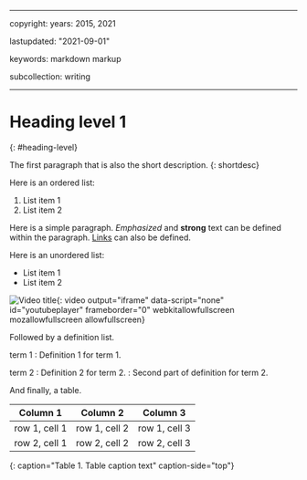  ---

copyright:
  years: 2015, 2021

lastupdated: "2021-09-01"

keywords: markdown markup

subcollection: writing

---

# Heading level 1
{: #heading-level}

The first paragraph that is also the short description.
{: shortdesc}

Here is an ordered list:

1. List item 1
2. List item 2

Here is a simple paragraph.  *Emphasized* and **strong** text can be defined within the paragraph.  [Links](https://markdown.sample.com/) can also be defined.

Here is an unordered list:

- List item 1
- List item 2

![Video title](https://www.youtube.com/embed/<video-ID>){: video output="iframe" data-script="none" id="youtubeplayer" frameborder="0" webkitallowfullscreen mozallowfullscreen allowfullscreen}

Followed by a definition list.

term 1
:   Definition 1 for term 1.

term 2
:   Definition 2 for term 2.
:   Second part of definition for term 2.

And finally, a table.

| Column 1 | Column 2 | Column 3 |
|----------|----------|----------|
| row 1, cell 1 | row 1, cell 2 | row 1, cell 3 |
| row 2, cell 1 | row 2, cell 2 | row 2, cell 3 |
{: caption="Table 1. Table caption text" caption-side="top"}
